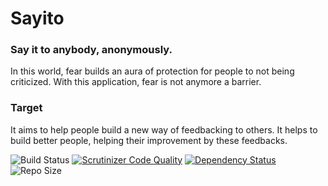 # Sayito

### Say it to anybody, anonymously.

In this world, fear builds an aura of protection for people to not being criticized. 
With this application, fear is not anymore a barrier.

### Target

It aims to help people build a new way of feedbacking to others. 
It helps to build better people, helping their improvement by these feedbacks.  

![Build Status](https://travis-ci.org/Sornii/sayito.svg?branch=master)
[![Scrutinizer Code Quality](https://scrutinizer-ci.com/g/Sornii/sayito/badges/quality-score.png?b=master)](https://scrutinizer-ci.com/g/Sornii/sayito/?branch=master)
[![Dependency Status](https://www.versioneye.com/user/projects/599cd0e86725bd13931075a8/badge.svg)](https://www.versioneye.com/user/projects/599cd0e86725bd13931075a8)
![Repo Size](https://reposs.herokuapp.com/?path=Sornii/sayito)
